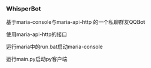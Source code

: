 ### WhisperBot

基于maria-console与maria-api-http 的一个私聊群友QQBot

使用maria-api-http的接口

运行maria中的run.bat启动maria-console

运行main.py启动py客户端